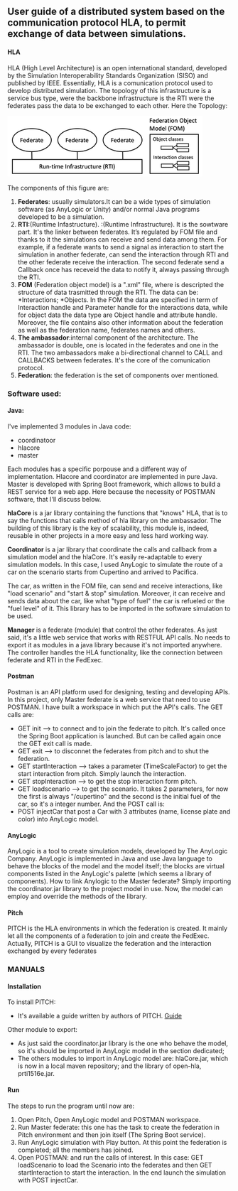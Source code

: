 ## User guide of a distributed system based on the communication protocol HLA, to permit exchange of data between simulations.


#### HLA
HLA (High Level Architecture) is an open international standard, developed by the Simulation Interoperability Standards Organization (SISO) and published by IEEE.
Essentially, HLA is a comunication protocol used to develop distributed simulation. The topology of this infrastructure is a service bus type, were the backbone infrastructure is the RTI were the federates pass the data to be exchanged to each other.
Here the Topology:


![image](https://github.com/Caterina-wolf/Integration_HLA_AnyLogic/blob/main/docs/images/HLA_Federation.png)

The components of this figure are: 
1. **Federates**: usually simulators.It can be a wide types of simulation software (as AnyLogic or Unity) and/or normal Java programs developed to be a simulation.
2. **RTI**:(Runtime Infastructure). :(Runtime Infrastructure). It is the sowtware part. It's the linker between federates. It’s regulated by FOM file and thanks to it the simulations can receive and send data among them. For example, if a federate wants to send a signal as interaction to start the simulation in another federate, can send the interaction through RTI and the other federate receive the interaction. The second federate send a Callback once has receveid the data to notify it, always passing through the RTI.       
3. **FOM** (Federation object model) is a ".xml" file, where is descripted the structure of data trasmitted through the RTI. The data can be:  
  *Interactions;
  *Objects. 
In the FOM the data are specified in term of Interaction handle and Parameter handle for the interactions data, while for object data the data type are Object handle and attribute handle. 
Moreover, the file contains also other information about the federation as well as the federation name, federates names and others.
4. **The ambassador**:internal component of the architecture. The ambassador is double, one is located in the federates and one in the RTI. The two ambassadors make a bi-directional channel to CALL and CALLBACKS between federates. It's the core of the comunication protocol.
5. **Federation**: the federation is the set of components over mentioned.

### Software used:
#### Java:
I've implemented 3 modules in Java code:
- coordinatoor
- hlacore
- master 

Each modules has a specific porpouse and a different way of implementation. Hlacore and coordinator are implemented in pure Java. Master is developed with Spring Boot framework, which allows to build a REST service for a web app. Here because the necessity of POSTMAN software, that I'll discuss below.

**hlaCore** is a jar library containing the functions that "knows" HLA, that is to say the functions that calls method of hla library on the ambassador. The building of this library is the key of scalability, this module is, indeed, reusable in other projects in a more easy and less hard working way.

**Coordinator** is a jar library that coordinate the calls and callback from a simulation model and the hlaCore. It's easily re-adaptable to every simulation models. In this case, I used AnyLogic to simulate the route of a car on the scenario starts from Cupertino and arrived to Pacifica.

The car, as written in the FOM file, can send and receive interactions, like "load scenario" and "start & stop" simulation. Moreover, it can receive and sends data about the car, like what "type of fuel" the car is refueled or the "fuel level" of it.
This library has to be imported in the software simulation to be used.

**Manager** is a federate (module) that control the other federates. As just said, it's a little web service that works with RESTFUL API calls. No needs to export it as modules in a java library because it's not imported anywhere. The controller handles the HLA functionality, like the connection between federate and RTI in the FedExec.

#### Postman
Postman is an API platform used for designing, testing and developing APIs.
In this project, only Master federate is a web service that need to use POSTMAN.
I have built a workspace in which put the API's calls. 
The GET calls are:
* GET init --> to connect and to join the federate to pitch. It's called once the Spring Boot application is launched. But can be called again once the GET exit call is made.
* GET exit --> to disconnet the federates from pitch and to shut the federation.
* GET startInteraction --> takes a parameter (TimeScaleFactor) to get the start interaction from pitch. Simply launch the interaction.
* GET stopInteraction --> to get the stop interaction form pitch.
* GET loadscenario --> to get the scenario. It takes 2 parameters, for now the first is always "/cupertino" and the second is the initial fuel of the car, so it's a integer number.
And the POST call is:
* POST injectCar that post a Car with 3 attributes (name, license plate and color) into AnyLogic model.


#### AnyLogic
AnyLogic is a tool to create simulation models, developed by The AnyLogic Company. AnyLogic is implemented in Java and use Java language to behave the blocks of the model and the model itself; the blocks are virtual components listed in the AnyLogic's palette (which seems a library of components).
How to link Anylogic to the Master federate? Simply importing the coordinator.jar library to the project model in use. Now, the model can employ and override the methods of the library.

#### Pitch 
PITCH is the HLA environments in which the federation is created. It mainly let all the components of a federation to join and create the FedExec.
Actually, PITCH is a GUI to visualize the federation and the interaction exchanged by every federates

### MANUALS
#### Installation
To install PITCH:
* It's available a guide written by authors of PITCH. [Guide](https://github.com/Caterina-wolf/Integration_HLA_AnyLogic/tree/main/docs/resources/TheHLAtutorial.pdf)

Other module to export: 
* As just said the coordinator.jar library is the one who behave the model, so it's should be imported in AnyLogic model in the section dedicated;
* The others modules to import in AnyLogic model are: hlaCore.jar, which is now in a local maven repository; and the library of open-hla, prti1516e.jar.

#### Run
The steps to run the program until now are: 
1. Open Pitch, Open AnyLogic model and POSTMAN workspace.
2. Run Master federate: this one has the task to create the federation in Pitch environment and then join itself (The Spring Boot service).
3. Run AnyLogic simulation with Play button. At this point the federation is completed; all the members has joined.
4. Open POSTMAN: and run the calls of interest. In this case: GET loadScenario to load the Scenario into the federates and then GET startInteraction to start the interaction. In the end launch the simulation with POST injectCar.
